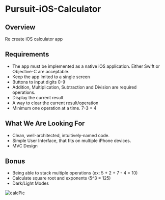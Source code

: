 # Pursuit-iOS-Calculator

## Overview 

Re create iOS calculator app



## Requirements 
- The app must be implemented as a native iOS application. Either Swift or Objective-C are acceptable.
- Keep the app lmited to a single screen 
- Buttons to input digits 0-9
- Addition, Multiplication, Subtraction and Division are required operations. 
- Display the current result 
- A way to clear the current result/operation 
- Minimum one operation at a time. 7-3 = 4 

## What We Are Looking For

- Clean, well-architected, intuitively-named code.
- Simple User Interface, that fits on multiple iPhone devices. 
- MVC Design 

## Bonus 
- Being able to stack multiple operations (ex: 5 + 2 + 7 - 4 = 10)
- Calculate square root and exponents (5^3 = 125)
- Dark/Light Modes 



![calcPic](https://static1.squarespace.com/static/5aef2fad9d5abb57b704f0e2/5aef58848a922d4d85462d8a/5bda3f8ec2241bcd3afe007a/1541110782465/iPhone-Calculator-01.jpg?format=700w)







